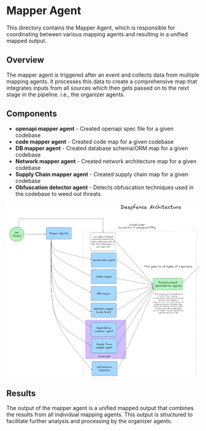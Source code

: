 # Mapper Agent

This directory contains the Mapper Agent, which is responsible for coordinating between various mapping agents and resulting in a unified mapped output.

## Overview
The mapper agent is triggered after an event and collects data from multiple mapping agents. It processes this data to create a comprehensive map that integrates inputs from all sources which then gets passed on to the next stage in the pipeline. i.e., the organizer agents.

## Components
- **openapi mapper agent** - Created openapi spec file for a given codebase
- **code mapper agent** - Created code map for a given codebase
- **DB mapper agent** - Created database schema/ORM map for a given codebase
- **Network mapper agent** - Created network architecture map for a given codebase
- **Supply Chain mapper agent** - Created supply chain map for a given codebase
- **Obfuscation detector agent** - Detects obfuscation techniques used in the codebase to weed out threats

![alt text](image.png)

## Results
The output of the mapper agent is a unified mapped output that combines the results from all individual mapping agents. This output is structured to facilitate further analysis and processing by the organizer agents.